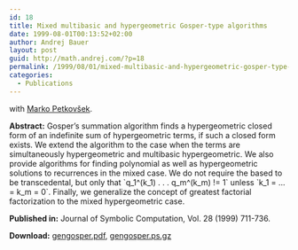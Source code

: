```yaml
---
id: 18
title: Mixed multibasic and hypergeometric Gosper-type algorithms
date: 1999-08-01T00:13:52+02:00
author: Andrej Bauer
layout: post
guid: http://math.andrej.com/?p=18
permalink: /1999/08/01/mixed-multibasic-and-hypergeometric-gosper-type-algorithms/
categories:
  - Publications
---
```

with [Marko Petkovšek](http://www.fmf.uni-lj.si/~petkovsek/).

**Abstract:** Gosper&#8217;s summation algorithm finds a hypergeometric closed form of an indefinite sum of hypergeometric terms, if such a closed form exists. We extend the algorithm to the case when the terms are simultaneously hypergeometric and multibasic hypergeometric. We also provide algorithms for finding polynomial as well as hypergeometric solutions to recurrences in the mixed case. We do not require the based to be transcedental, but only that \`q\_1^(k\_1) . . . q\_m^(k\_m) != 1\` unless \`k\_1 = &#8230; = k\_m = 0\`. Finally, we generalize the concept of greatest factorial factorization to the mixed hypergeometric case.

**Published in:** Journal of Symbolic Computation, Vol. 28 (1999) 711-736. 

**Download:** [gengosper.pdf](/asset/data/gengosper.pdf), [gengosper.ps.gz](/asset/data/gengosper.ps.gz)
